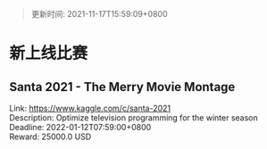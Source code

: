 > 更新时间: 2021-11-17T15:59:09+0800 

# 新上线比赛


## Santa 2021 - The Merry Movie Montage
Link: https://www.kaggle.com/c/santa-2021  
Description: Optimize television programming for the winter season  
Deadline: 2022-01-12T07:59:00+0800  
Reward: 25000.0 USD  

